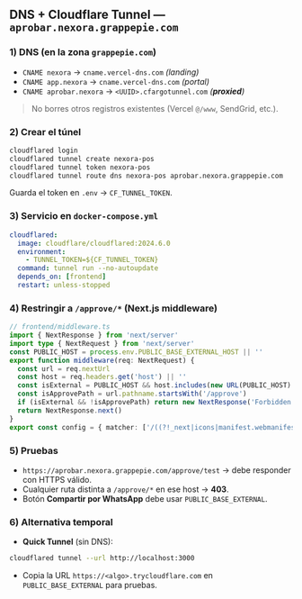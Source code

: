 ## DNS + Cloudflare Tunnel — `aprobar.nexora.grappepie.com`

### 1) DNS (en la zona `grappepie.com`)

- `CNAME nexora` → `cname.vercel-dns.com`  *(landing)*
- `CNAME app.nexora` → `cname.vercel-dns.com`  *(portal)*
- `CNAME aprobar.nexora` → `<UUID>.cfargotunnel.com`  *(****proxied****)*

> No borres otros registros existentes (Vercel `@/www`, SendGrid, etc.).

### 2) Crear el túnel

```bash
cloudflared login
cloudflared tunnel create nexora-pos
cloudflared tunnel token nexora-pos
cloudflared tunnel route dns nexora-pos aprobar.nexora.grappepie.com
```

Guarda el token en `.env` → `CF_TUNNEL_TOKEN`.

### 3) Servicio en `docker-compose.yml`

```yaml
cloudflared:
  image: cloudflare/cloudflared:2024.6.0
  environment:
    - TUNNEL_TOKEN=${CF_TUNNEL_TOKEN}
  command: tunnel run --no-autoupdate
  depends_on: [frontend]
  restart: unless-stopped
```

### 4) Restringir a `/approve/*` (Next.js middleware)

```ts
// frontend/middleware.ts
import { NextResponse } from 'next/server'
import type { NextRequest } from 'next/server'
const PUBLIC_HOST = process.env.PUBLIC_BASE_EXTERNAL_HOST || ''
export function middleware(req: NextRequest) {
  const url = req.nextUrl
  const host = req.headers.get('host') || ''
  const isExternal = PUBLIC_HOST && host.includes(new URL(PUBLIC_HOST).host)
  const isApprovePath = url.pathname.startsWith('/approve')
  if (isExternal && !isApprovePath) return new NextResponse('Forbidden', { status: 403 })
  return NextResponse.next()
}
export const config = { matcher: ['/((?!_next|icons|manifest.webmanifest|logo.svg).*)'] }
```

### 5) Pruebas

- `https://aprobar.nexora.grappepie.com/approve/test` → debe responder con HTTPS válido.
- Cualquier ruta distinta a `/approve/*` en ese host → **403**.
- Botón **Compartir por WhatsApp** debe usar `PUBLIC_BASE_EXTERNAL`.

### 6) Alternativa temporal

- **Quick Tunnel** (sin DNS):

```bash
cloudflared tunnel --url http://localhost:3000
```

- Copia la URL `https://<algo>.trycloudflare.com` en `PUBLIC_BASE_EXTERNAL` para pruebas.

